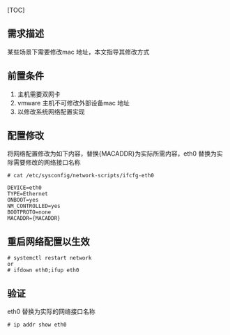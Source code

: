 
[TOC]

## 需求描述
某些场景下需要修改mac 地址，本文指导其修改方式

## 前置条件
1. 主机需要双网卡
2. vmware 主机不可修改外部设备mac 地址
3. 以修改系统网络配置实现

## 配置修改

将网络配置修改为如下内容，替换{MACADDR}为实际所需内容，eth0 替换为实际需要修改的网络接口名称
```shell
# cat /etc/sysconfig/network-scripts/ifcfg-eth0
```

```shell
DEVICE=eth0
TYPE=Ethernet
ONBOOT=yes
NM_CONTROLLED=yes
BOOTPROTO=none
MACADDR={MACADDR}
```

## 重启网络配置以生效
```shell
# systemctl restart network
or
# ifdown eth0;ifup eth0
```

## 验证
eth0 替换为实际的网络接口名称
```shell
# ip addr show eth0
```




